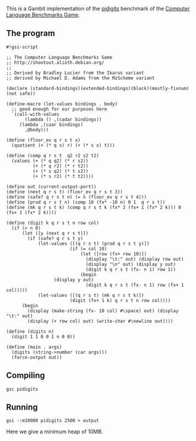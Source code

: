 This is a Gambit implementation of the
[pidigits](http://shootout.alioth.debian.org/gp4sandbox/benchmark.php?test=pidigits&lang=all)
benchmark of the [Computer Language Benchmarks
Game](Programming_language_shootout.md).

## The program

    #!gsi-script
    
    ;; The Computer Language Benchmarks Game
    ;; http://shootout.alioth.debian.org/
    ;;
    ;; Derived by Bradley Lucier from the Ikarus variant
    ;; derived by Michael D. Adams from the MzScheme variant
    
    (declare (standard-bindings)(extended-bindings)(block)(mostly-fixnum)(not safe))
    
    (define-macro (let-values bindings . body)
      ;; good enough for our purposes here
      `(call-with-values
           (lambda () ,(cadar bindings))
         (lambda ,(caar bindings)
           ,@body)))
    
    (define (floor_ev q r s t x)
      (quotient (+ (* q x) r) (+ (* s x) t)))
    
    (define (comp q r s t  q2 r2 s2 t2)
      (values (+ (* q q2) (* r s2))
              (+ (* q r2) (* r t2))
              (+ (* s q2) (* t s2))
              (+ (* s r2) (* t t2))))
    
    (define out (current-output-port))
    (define (next q r s t) (floor_ev q r s t 3))
    (define (safe? q r s t n) (= n (floor_ev q r s t 4)))
    (define (prod q r s t n) (comp 10 (fx* -10 n) 0 1  q r s t))
    (define (mk q r s t k) (comp q r s t k (fx* 2 (fx+ 1 (fx* 2 k))) 0 (fx+ 1 (fx* 2 k))))
    
    (define (digit k q r s t n row col)
      (if (> n 0)
          (let ([y (next q r s t)])
            (if (safe? q r s t y)
                (let-values ([(q r s t) (prod q r s t y)])
                            (if (= col 10)
                                (let ([row (fx+ row 10)])
                                  (display "\t:" out) (display row out)
                                  (display "\n" out) (display y out)
                                  (digit k q r s t (fx- n 1) row 1))
                                (begin
                      (display y out)
                                  (digit k q r s t (fx- n 1) row (fx+ 1 col)))))
                (let-values ([(q r s t) (mk q r s t k)])
                            (digit (fx+ 1 k) q r s t n row col))))
          (begin
            (display (make-string (fx- 10 col) #\space) out) (display "\t:" out)
            (display (+ row col) out) (write-char #\newline out))))
    
    (define (digits n)
      (digit 1 1 0 0 1 n 0 0))
    
    (define (main . args)
      (digits (string->number (car args)))
      (force-output out))

## Compiling

    gsc pidigits

## Running

    gsi -:m10000 pidigits 2500 > output

Here we give a minimum heap of 10MB.
